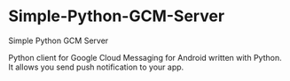 # Simple-Python-GCM-Server
Simple Python GCM Server

Python client for Google Cloud Messaging for Android written with Python. It allows you send push notification to your app.
